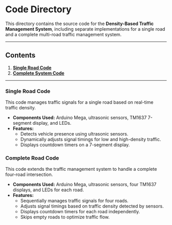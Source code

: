 # Code Directory

This directory contains the source code for the **Density-Based Traffic Management System**, including separate implementations for a single road and a complete multi-road traffic management system.

---

## Contents
1. **[Single Road Code ](single-road.ino)**  
2. **[Complete System Code](complete-road.ino)**

---

### Single Road Code
This code manages traffic signals for a single road based on real-time traffic density.  
- **Components Used:** Arduino Mega, ultrasonic sensors, TM1637 7-segment display, and LEDs.  
- **Features:**  
  - Detects vehicle presence using ultrasonic sensors.  
  - Dynamically adjusts signal timings for low and high-density traffic.  
  - Displays countdown timers on a 7-segment display.

### Complete Road Code
This code extends the traffic management system to handle a complete four-road intersection.  
- **Components Used:** Arduino Mega, ultrasonic sensors, four TM1637 displays, and LEDs for each road.  
- **Features:**  
  - Sequentially manages traffic signals for four roads.  
  - Adjusts signal timings based on traffic density detected by sensors.  
  - Displays countdown timers for each road independently.  
  - Skips empty roads to optimize traffic flow.
